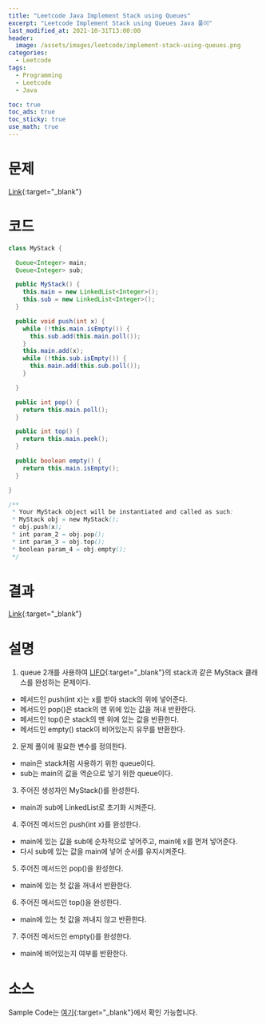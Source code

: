 ```yaml
---
title: "Leetcode Java Implement Stack using Queues"
excerpt: "Leetcode Implement Stack using Queues Java 풀이"
last_modified_at: 2021-10-31T13:00:00
header:
  image: /assets/images/leetcode/implement-stack-using-queues.png
categories:
  - Leetcode
tags:
  - Programming
  - Leetcode
  - Java

toc: true
toc_ads: true
toc_sticky: true
use_math: true
---
```

# 문제
[Link](https://leetcode.com/problems/implement-stack-using-queues/){:target="_blank"}

# 코드
```java
class MyStack {

  Queue<Integer> main;
  Queue<Integer> sub;

  public MyStack() {
    this.main = new LinkedList<Integer>();
    this.sub = new LinkedList<Integer>();
  }

  public void push(int x) {
    while (!this.main.isEmpty()) {
      this.sub.add(this.main.poll());
    }
    this.main.add(x);
    while (!this.sub.isEmpty()) {
      this.main.add(this.sub.poll());
    }

  }

  public int pop() {
    return this.main.poll();
  }

  public int top() {
    return this.main.peek();
  }

  public boolean empty() {
    return this.main.isEmpty();
  }

}

/**
 * Your MyStack object will be instantiated and called as such:
 * MyStack obj = new MyStack();
 * obj.push(x);
 * int param_2 = obj.pop();
 * int param_3 = obj.top();
 * boolean param_4 = obj.empty();
 */
```

# 결과
[Link](https://leetcode.com/submissions/detail/579761924/){:target="_blank"}

# 설명
1. queue 2개를 사용하여 [LIFO](https://en.wikipedia.org/wiki/FIFO_and_LIFO_accounting#LIFO){:target="_blank"}의 stack과 같은 MyStack 클래스를 완성하는 문제이다.
- 메서드인 push(int x)는 x를 받아 stack의 위에 넣어준다.
- 메서드인 pop()은 stack의 맨 위에 있는 값을 꺼내 반환한다.
- 메서드인 top()은 stack의 맨 위에 있는 값을 반환한다.
- 메서드인 empty() stack이 비어있는지 유무를 반환한다.

2. 문제 풀이에 필요한 변수를 정의한다.
- main은 stack처럼 사용하기 위한 queue이다.
- sub는 main의 값을 역순으로 넣기 위한 queue이다.

3. 주어진 생성자인 MyStack()를 완성한다.
- main과 sub에 LinkedList로 초기화 시켜준다.

4. 주어진 메서드인 push(int x)를 완성한다.
- main에 있는 값을 sub에 순차적으로 넣어주고, main에 x를 먼저 넣어준다.
- 다시 sub에 있는 값을 main에 넣어 순서를 유지시켜준다.

5. 주어진 메서드인 pop()을 완성한다.
- main에 있는 첫 값을 꺼내서 반환한다.

6. 주어진 메서드인 top()을 완성한다.
- main에 있는 첫 값을 꺼내지 않고 반환한다.

7. 주어진 메서드인 empty()를 완성한다.
- main에 비어있는지 여부를 반환한다.

# 소스
Sample Code는 [여기](https://github.com/GracefulSoul/leetcode/blob/master/src/main/java/gracefulsoul/problems/ImplementStackUsingQueues.java){:target="_blank"}에서 확인 가능합니다.